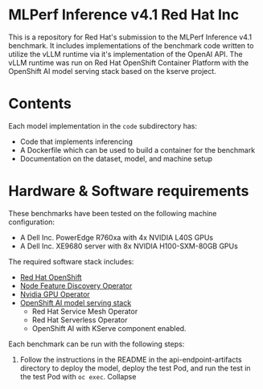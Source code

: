 # MLPerf Inference v4.1 Red Hat Inc


This is a repository for Red Hat's submission to the MLPerf Inference v4.1 benchmark.  It includes implementations of the benchmark code written to utilize the vLLM runtime via it's implementation of the OpenAI API. The vLLM runtime was run on Red Hat OpenShift Container Platform with the OpenShift AI model serving stack based on the kserve project.

# Contents

Each model implementation in the `code` subdirectory has:

* Code that implements inferencing
* A Dockerfile which can be used to build a container for the benchmark
* Documentation on the dataset, model, and machine setup

# Hardware & Software requirements

These benchmarks have been tested on the following machine configuration:

* A Dell Inc. PowerEdge R760xa with 4x NVIDIA L40S GPUs
* A Dell Inc. XE9680 server with 8x NVIDIA H100-SXM-80GB GPUs


The required software stack includes:
* [Red Hat OpenShift](https://access.redhat.com/documentation/en-us/openshift_container_platform/4.15/html/installing/index)
*  [Node Feature Discovery Operator](https://docs.nvidia.com/launchpad/infrastructure/openshift-it/latest/openshift-it-step-01.html)
* [Nvidia GPU Operator](https://docs.nvidia.com/launchpad/infrastructure/openshift-it/latest/openshift-it-step-03.html)
* [OpenShift AI model serving stack](https://docs.redhat.com/en/documentation/red_hat_openshift_ai_self-managed/2.11/html/serving_models/serving-large-models_serving-large-models#configuring-automated-installation-of-kserve_serving-large-models)
  - Red Hat Service Mesh Operator
  - Red Hat Serverless Operator
  - OpenShift AI with KServe component enabled.

Each benchmark can be run with the following steps:

1. Follow the instructions in the README in the api-endpoint-artifacts directory to deploy the model, deploy the test Pod, and run the test in the test Pod with `oc exec`.
Collapse






